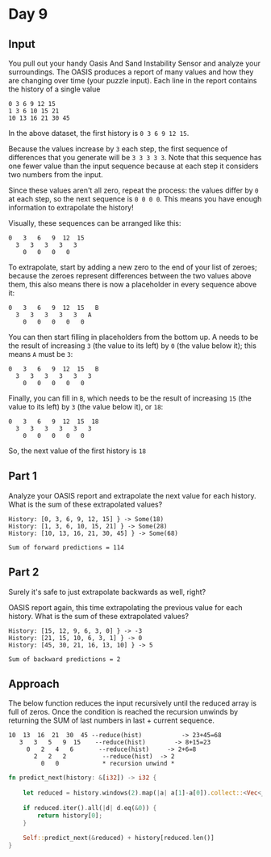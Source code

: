 # Day 9
## Input
You pull out your handy Oasis And Sand Instability Sensor and analyze your surroundings. The OASIS produces a report of many values and how they are changing over time (your puzzle input). Each line in the report contains the history of a single value
```
0 3 6 9 12 15
1 3 6 10 15 21
10 13 16 21 30 45
```
In the above dataset, the first history is `0 3 6 9 12 15`. 

Because the values increase by `3` each step, the first sequence of differences that you generate will be `3 3 3 3 3`. Note that this sequence has one fewer value than the input sequence because at each step it considers two numbers from the input.

Since these values aren't all zero, repeat the process: the values differ by `0` at each step, so the next sequence is `0 0 0 0`. This means you have enough information to extrapolate the history!

Visually, these sequences can be arranged like this:
```
0   3   6   9  12  15
  3   3   3   3   3
    0   0   0   0
```
To extrapolate, start by adding a new zero to the end of your list of zeroes; because the zeroes represent differences between the two values above them, this also means there is now a placeholder in every sequence above it:
```
0   3   6   9  12  15   B
  3   3   3   3   3   A
    0   0   0   0   0
```
You can then start filling in placeholders from the bottom up. A needs to be the result of increasing `3` (the value to its left) by `0` (the value below it); this means `A` must be `3`:
```
0   3   6   9  12  15   B
  3   3   3   3   3   3
    0   0   0   0   0
```
Finally, you can fill in `B`, which needs to be the result of increasing `15` (the value to its left) by `3` (the value below it), or `18`:
```
0   3   6   9  12  15  18
  3   3   3   3   3   3
    0   0   0   0   0
```
So, the next value of the first history is `18`

## Part 1
Analyze your OASIS report and extrapolate the next value for each history. What is the sum of these extrapolated values?
```
History: [0, 3, 6, 9, 12, 15] } -> Some(18)
History: [1, 3, 6, 10, 15, 21] } -> Some(28)
History: [10, 13, 16, 21, 30, 45] } -> Some(68)

Sum of forward predictions = 114
```
## Part 2
Surely it's safe to just extrapolate backwards as well, right?

OASIS report again, this time extrapolating the previous value for each history. What is the sum of these extrapolated values?
```
History: [15, 12, 9, 6, 3, 0] } -> -3
History: [21, 15, 10, 6, 3, 1] } -> 0
History: [45, 30, 21, 16, 13, 10] } -> 5

Sum of backward predictions = 2
```
## Approach
The below function reduces the input recursively until the reduced array is full of zeros.
Once the condition is reached the recursion unwinds by returning the SUM of last numbers in last + current sequence.

```
10  13  16  21  30  45 --reduce(hist)           -> 23+45=68
   3   3   5   9  15    --reduce(hist)        -> 8+15=23
     0   2   4   6       --reduce(hist)     -> 2+6=8
       2   2   2          --reduce(hist)  -> 2
         0   0            * recursion unwind *   
```

```rust
fn predict_next(history: &[i32]) -> i32 {
    
    let reduced = history.windows(2).map(|a| a[1]-a[0]).collect::<Vec<_>>();
    
    if reduced.iter().all(|d| d.eq(&0)) {
        return history[0];
    }
    
    Self::predict_next(&reduced) + history[reduced.len()]
}
```
